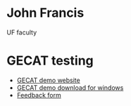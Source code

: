 # John Francis
UF faculty


# GECAT testing

- [GECAT demo website](francis-john-ufl.github.io/gecat-demo)
- [GECAT demo download for windows](https://github.com/francis-john-ufl/gecat-demo/releases/latest)
- [Feedback form](https://forms.gle/x18gML9usuych3GKA)
